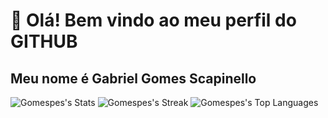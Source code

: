 # 👋 Olá! Bem vindo ao meu perfil do GITHUB
## Meu nome é Gabriel Gomes Scapinello

![Gomespes's Stats](https://github-readme-stats.vercel.app/api?username=Gomespes&theme=dracula&show_icons=true&hide_border=true&count_private=true)
![Gomespes's Streak](https://github-readme-streak-stats.herokuapp.com/?user=Gomespes&theme=dracula&hide_border=true)
![Gomespes's Top Languages](https://github-readme-stats.vercel.app/api/top-langs/?username=Gomespes&theme=dracula&show_icons=true&hide_border=true&layout=compact)
